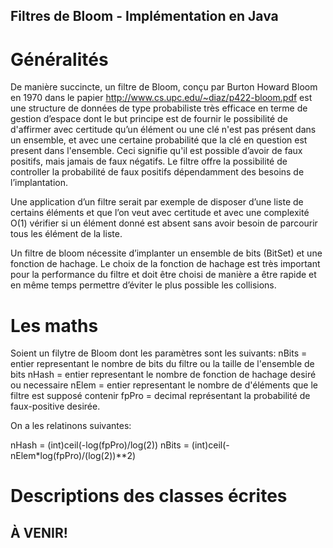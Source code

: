 ## Filtres de Bloom - Implémentation en Java

# Généralités

De manière succincte, un filtre de Bloom, conçu par Burton Howard Bloom en 1970 dans le papier http://www.cs.upc.edu/~diaz/p422-bloom.pdf est une structure de données de type probabiliste très efficace en terme de gestion d’espace dont le but principe est de fournir le possibilité de d'affirmer avec certitude qu’un élément ou une clé n'est pas présent dans un ensemble, et avec une certaine probabilité que la clé en question est present dans l'ensemble. Ceci signifie qu'il est possible d’avoir de faux positifs, mais jamais de faux négatifs. Le filtre offre la possibilité de controller la probabilité de faux positifs dépendamment des besoins de l’implantation.

Une application d’un filtre serait par exemple de disposer d’une liste de certains éléments et que l’on veut avec certitude et avec une complexité O(1) vérifier si un élément donné est absent sans avoir besoin de parcourir tous les élément de la liste.

Un filtre de bloom nécessite d’implanter un ensemble de bits (BitSet) et une fonction de hachage. Le choix de la fonction de hachage est très important pour la performance du filtre et doit être choisi de manière a être rapide et en même temps permettre d’éviter le plus possible les collisions.

# Les maths

Soient un filytre de Bloom dont les paramètres sont les suivants:
nBits = entier representant le nombre de bits du filtre ou la taille de l'ensemble de bits
nHash = entier representant le nombre de fonction de hachage desiré ou necessaire
nElem = entier representant le nombre de d'éléments que le filtre est supposé contenir
fpPro = decimal représentant la probabilité de faux-positive desirée.

On a les relatinons suivantes:

nHash = (int)ceil(-log(fpPro)/log(2))
nBits = (int)ceil(-nElem*log(fpPro)/(log(2))**2)

# Descriptions des classes écrites

## À VENIR!